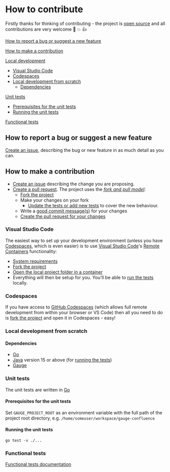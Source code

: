 # How to contribute

Firstly thanks for thinking of contributing - the project is [open source](https://opensource.guide/how-to-contribute/) and all contributions are very welcome :slightly_smiling_face: :boom: :thumbsup:

[How to report a bug or suggest a new feature](#how-to-report-a-bug-or-suggest-a-new-feature)

[How to make a contribution](#how-to-make-a-contribution)

[Local development](#local-development)
  * [Visual Studio Code](#visual-studio-code)
  * [Codespaces](#codespaces)
  * [Local development from scratch](#local-development-from-scratch)
    * [Dependencies](#dependencies)

[Unit tests](#unit-tests)
  * [Prerequisites for the unit tests](#prerequisites-for-the-unit-tests)
  * [Running the unit tests](#running-the-unit-tests)

[Functional tests](#functional-tests)

## How to report a bug or suggest a new feature

[Create an issue](../../issues), describing the bug or new feature in as much detail as you can.

## How to make a contribution

  * [Create an issue](../../issues) describing the change you are proposing.
  * [Create a pull request](https://docs.github.com/en/github/collaborating-with-issues-and-pull-requests/about-pull-requests).  The project uses the _[fork and pull model](https://docs.github.com/en/github/collaborating-with-issues-and-pull-requests/about-collaborative-development-models)_:
    * [Fork the project](https://docs.github.com/en/github/collaborating-with-issues-and-pull-requests/working-with-forks)
    * Make your changes on your fork
        * [Update the tests or add new tests](./functional-tests/README.md) to cover the new behaviour.
    * Write a [good commit message(s)](https://chris.beams.io/posts/git-commit/) for your changes
    * [Create the pull request for your changes](https://docs.github.com/en/github/collaborating-with-issues-and-pull-requests/proposing-changes-to-your-work-with-pull-requests)

### Visual Studio Code

The easiest way to set up your development environment (unless you have [Codespaces](#codespaces), which is even easier) is to use [Visual Studio Code](https://code.visualstudio.com/)'s [Remote Containers](https://code.visualstudio.com/docs/remote/containers) functionality:
  * [System requirements](https://code.visualstudio.com/docs/remote/containers#_system-requirements)
  * [Fork the project](https://docs.github.com/en/github/collaborating-with-issues-and-pull-requests/working-with-forks) 
  * [Open the local project folder in a container](https://code.visualstudio.com/docs/remote/containers#_quick-start-open-an-existing-folder-in-a-container)
  * Everything will then be setup for you.  You'll be able to [run the tests](./functional-tests/README.md) locally.

### Codespaces

If you have access to [GitHub Codespaces](https://github.com/features/codespaces/) (which allows full remote
development from within your browser or VS Code) then all you need to do is 
[fork the project](https://docs.github.com/en/github/collaborating-with-issues-and-pull-requests/working-with-forks) 
and open it in Codespaces - easy!

### Local development from scratch

#### Dependencies

* [Go](https://golang.org)
* [Java](https://www.java.com) version 15 or above (for [running the tests](./functional-tests/README.md))
* [Gauge](https://gauge.org)


### Unit tests

The unit tests are written in [Go](https://golang.org)

#### Prerequisites for the unit tests

Set `GAUGE_PROJECT_ROOT` as an environment variable with the full path of the project root directory,
e.g. `/home/someuser/workspace/gauge-confluence`

#### Running the unit tests

`go test -v ./...`

### Functional tests

[Functional tests documentation](./functional-tests/README.md)
